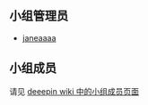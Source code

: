 ## 小组管理员

- [janeaaaa](https://github.com/janeaaaa)

## 小组成员

请见 [deeepin wiki 中的小组成员页面](https://wiki.deepin.org/zh/%E5%85%B3%E4%BA%8EDeepin/Deepin_Wiki/members)

